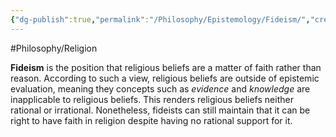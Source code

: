 ```yaml
---
{"dg-publish":true,"permalink":"/Philosophy/Epistemology/Fideism/","created":"2024-08-20T01:11:28.704-04:00","updated":"2024-11-11T00:21:34.137-05:00"}
---
```


#Philosophy/Religion 

**Fideism** is the position that religious beliefs are a matter of faith rather than reason. According to such a view, religious beliefs are outside of epistemic evaluation, meaning they concepts such as *evidence* and *knowledge* are inapplicable to religious beliefs. This renders religious beliefs neither rational or irrational. Nonetheless, fideists can still maintain that it can be right to have faith in religion despite having no rational support for it.
